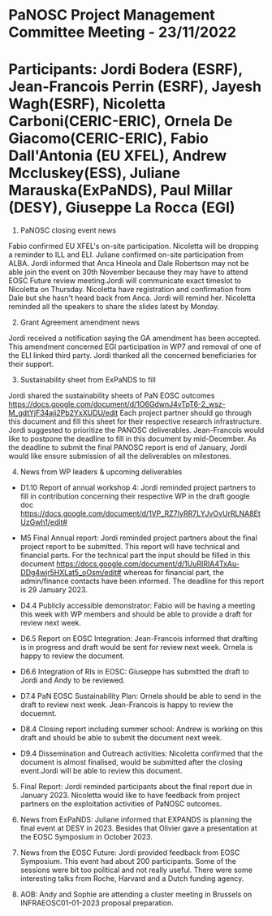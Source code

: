 PaNOSC Project Management Committee Meeting - 23/11/2022
=========================================================

Participants: Jordi Bodera (ESRF), Jean-Francois Perrin (ESRF), Jayesh Wagh(ESRF), Nicoletta Carboni(CERIC-ERIC), Ornela De Giacomo(CERIC-ERIC), Fabio Dall'Antonia (EU XFEL), Andrew Mccluskey(ESS), Juliane Marauska(ExPaNDS), Paul Millar (DESY), Giuseppe La Rocca (EGI)
=====================================================================================================================================================================

1. PaNOSC closing event news

Fabio confirmed EU XFEL's on-site participation. Nicoletta will be dropping a reminder to ILL and ELI. Juliane confirmed on-site participation from ALBA.
Jordi informed that Anca Hineola and Dale Robertson may not be able join the event on 30th November because they may have to attend EOSC Future review meeting.Jordi will communicate exact timeslot to Nicoletta on Thursday. Nicoletta have registration and confirmation from Dale but she hasn't heard back from Anca. Jordi will remind her.
Nicoletta reminded all the speakers to share the slides latest by Monday.

2. Grant Agreement amendment news

Jordi received a notification saying the GA amendment has been accepted. This amendment concerned EGI participation in WP7 and removal of one of the ELI linked third party. Jordi thanked all the concerned beneficiaries for their support.

3. Sustainability sheet from ExPaNDS to fill

Jordi shared the sustainability sheets of PaN EOSC outcomes https://docs.google.com/document/d/1O6GdwnJ4vTpT6-2_wsz-M_gdtYjF34aji2Pb2YxXUDU/edit
Each project partner should go through this document and fill this sheet for their respective research infrastructure.
Jordi suggested to prioritize the PANOSC deliverables. Jean-Francois would like to postpone the deadline to fill in this document by mid-December. As the deadline to submit the final PANOSC report is end of January, Jordi would like ensure submission of all the deliverables on milestones.

4. News from WP leaders & upcoming deliverables

- D1.10 Report of annual workshop 4:  Jordi reminded project partners to fill in contribution concerning their respective WP in the draft google doc https://docs.google.com/document/d/1VP_RZ7IyRR7LYJvOvUrRLNA8EtUzGwh1/edit#

- M5 Final Annual report: Jordi reminded project partners about the final project report to be submitted. This report will have technical and financial parts. For the technical part the input should be filled in this document https://docs.google.com/document/d/1UuRIRIA4TxAu-DDg4wjr5HXLat5_oOsm/edit# 
whereas for financial part, the admin/finance contacts have been informed. The deadline for this report is 29 January 2023.

- D4.4 Publicly accessible demonstrator: Fabio will be having a meeting this week with WP members and should be able to provide a draft for review next week.
- D6.5 Report on EOSC Integration: Jean-Francois informed that drafting is in progress and draft would be sent for review next week. Ornela is happy to review the document.
- D6.6 Integration of RIs in EOSC: Giuseppe has submitted the draft to Jordi and Andy to be reviewed. 
- D7.4 PaN EOSC Sustainability Plan: Ornela should be able to send in the draft to review next week. Jean-Francois is happy to review the docuemnt.
- D8.4 Closing report including summer school: Andrew is working on this draft and should be able to submit the document next week.
- D9.4 Dissemination and Outreach activities: Nicoletta confirmed that the document is almost finalised, would be submitted after the closing event.Jordi will be able to review this document.


5. Final Report: Jordi reminded participants about the final report due in January 2023. Nicoletta would like to have feedback from project partners on the exploitation activities of PaNOSC outcomes.

6. News from ExPaNDS: Juliane informed that EXPANDS is planning the final event at DESY in 2023. Besides that Olivier gave a presentation at the EOSC Symposium in October 2023.

7. News from the EOSC Future: Jordi provided feedback from EOSC Symposium. This event had about 200 participants. Some of the sessions were bit too political and not really useful. There were some interesting talks from Roche, Harvard and a Dutch funding agency. 

8. AOB: Andy and Sophie are attending a cluster meeting in Brussels on INFRAEOSC01-01-2023 proposal preparation. 
 

